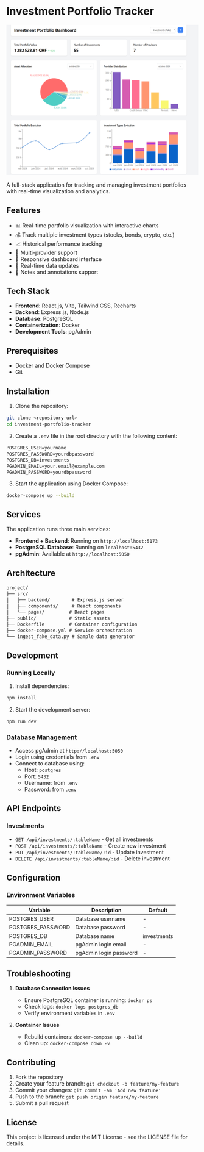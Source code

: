 # Investment Portfolio Tracker

![Demo](./img/demo.png)

A full-stack application for tracking and managing investment portfolios with real-time visualization and analytics.

## Features

- 📊 Real-time portfolio visualization with interactive charts
- 💰 Track multiple investment types (stocks, bonds, crypto, etc.)
- 📈 Historical performance tracking
- 🏦 Multi-provider support
- 📱 Responsive dashboard interface
- 🔄 Real-time data updates
- 📝 Notes and annotations support

## Tech Stack

- **Frontend**: React.js, Vite, Tailwind CSS, Recharts
- **Backend**: Express.js, Node.js
- **Database**: PostgreSQL
- **Containerization**: Docker
- **Development Tools**: pgAdmin

## Prerequisites

- Docker and Docker Compose
- Git

## Installation

1. Clone the repository:
```bash
git clone <repository-url>
cd investment-portfolio-tracker
```

2. Create a `.env` file in the root directory with the following content:
```env
POSTGRES_USER=yourname
POSTGRES_PASSWORD=yourdbpassword
POSTGRES_DB=investments
PGADMIN_EMAIL=your.email@example.com
PGADMIN_PASSWORD=yourdbpassword
```

3. Start the application using Docker Compose:
```bash
docker-compose up --build
```

## Services

The application runs three main services:

- **Frontend + Backend**: Running on `http://localhost:5173`
- **PostgreSQL Database**: Running on `localhost:5432`
- **pgAdmin**: Available at `http://localhost:5050`

## Architecture

```
project/
├── src/
│   ├── backend/        # Express.js server
│   ├── components/     # React components
│   └── pages/         # React pages
├── public/            # Static assets
├── Dockerfile         # Container configuration
├── docker-compose.yml # Service orchestration
└── ingest_fake_data.py # Sample data generator
```

## Development

### Running Locally

1. Install dependencies:
```bash
npm install
```

2. Start the development server:
```bash
npm run dev
```

### Database Management

- Access pgAdmin at `http://localhost:5050`
- Login using credentials from `.env`
- Connect to database using:
  - Host: `postgres`
  - Port: `5432`
  - Username: from `.env`
  - Password: from `.env`

## API Endpoints

### Investments

- `GET /api/investments/:tableName` - Get all investments
- `POST /api/investments/:tableName` - Create new investment
- `PUT /api/investments/:tableName/:id` - Update investment
- `DELETE /api/investments/:tableName/:id` - Delete investment

## Configuration

### Environment Variables

| Variable | Description | Default |
|----------|-------------|---------|
| POSTGRES_USER | Database username | - |
| POSTGRES_PASSWORD | Database password | - |
| POSTGRES_DB | Database name | investments |
| PGADMIN_EMAIL | pgAdmin login email | - |
| PGADMIN_PASSWORD | pgAdmin login password | - |

## Troubleshooting

1. **Database Connection Issues**
   - Ensure PostgreSQL container is running: `docker ps`
   - Check logs: `docker logs postgres_db`
   - Verify environment variables in `.env`

2. **Container Issues**
   - Rebuild containers: `docker-compose up --build`
   - Clean up: `docker-compose down -v`

## Contributing

1. Fork the repository
2. Create your feature branch: `git checkout -b feature/my-feature`
3. Commit your changes: `git commit -am 'Add new feature'`
4. Push to the branch: `git push origin feature/my-feature`
5. Submit a pull request

## License

This project is licensed under the MIT License - see the LICENSE file for details.
